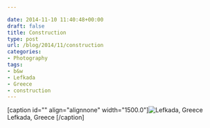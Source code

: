 ```yaml
---

date: 2014-11-10 11:40:48+00:00
draft: false
title: Construction
type: post
url: /blog/2014/11/construction
categories:
- Photography
tags:
- b&w
- Lefkada
- Greece
- construction
---
```


[caption id="" align="alignnone" width="1500.0"]![ Lefkada, Greece ](/images/2014-11-10-201411construction/image-asset.jpeg)
 Lefkada, Greece [/caption]
